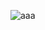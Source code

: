 

![aaa](https://github.com/mba1398/python/blob/master/8020%E6%97%B6%E9%97%B4%E5%87%86%E5%88%99.png)

